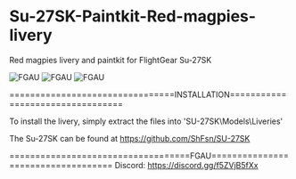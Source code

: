 # Su-27SK-Paintkit-Red-magpies-livery
Red magpies livery and paintkit for FlightGear Su-27SK

![FGAU](https://imgur.com/FspEIKJ.png)
![FGAU](https://imgur.com/kEYTtmu.png)
![FGAU](https://imgur.com/bhhz9aU.png)

================================INSTALLATION=================================

To install the livery, simply extract the files into 'SU-27SK\Models\Liveries'

The Su-27SK can be found at https://github.com/ShFsn/SU-27SK

===================================FGAU===================================
Discord: https://discord.gg/f5ZVjB5fXx
